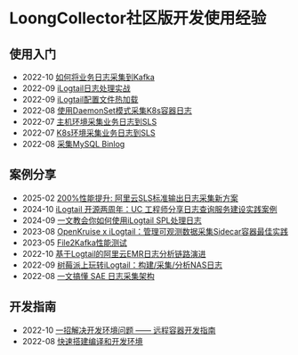 # LoongCollector社区版开发使用经验

## 使用入门

* 2022-10 [如何将业务日志采集到Kafka](https://zhuanlan.zhihu.com/p/544081167)
* 2022-09 [iLogtail日志处理实战](https://zhuanlan.zhihu.com/p/551464381)
* 2022-09 [iLogtail配置文件热加载](https://zhuanlan.zhihu.com/p/561442169)
* 2022-08 [使用DaemonSet模式采集K8s容器日志](https://zhuanlan.zhihu.com/p/544079650)
* 2022-07 [主机环境采集业务日志到SLS](https://zhuanlan.zhihu.com/p/544082288)
* 2022-07 [K8s环境采集业务日志到SLS](https://zhuanlan.zhihu.com/p/544083658)
* 2022-08 [采集MySQL Binlog](https://mp.weixin.qq.com/s/NIfJeEEcycNJZsWdl4sB4A)

## 案例分享

* 2025-02 [200%性能提升: 阿里云SLS标准输出日志采集新方案](https://observability.cn/article/qccy9qvs4r563fgi)
* 2024-10 [iLogtail 开源两周年：UC 工程师分享日志查询服务建设实践案例](https://observability.cn/article/vt59dg3o1mamzhhm/)
* 2024-09 [一文教会你如何使用iLogtail SPL处理日志](https://observability.cn/article/gpgqx50m2ry4h2mx)
* 2023-08 [OpenKruise x iLogtail：管理可观测数据采集Sidecar容器最佳实践](https://observability.cn/article/hmmmbnc9ommidv4t)
* 2023-05 [File2Kafka性能测试](https://github.com/alibaba/loongcollector/discussions/809)
* 2022-10 [基于Logtail的阿里云EMR日志分析链路演进](https://observability.cn/article/ekl6altknyb5xkll)
* 2022-09 [树莓派上玩转iLogtail：构建/采集/分析NAS日志](https://observability.cn/article/mi5ua5ybnvgppl4p)
* 2022-08 [一文搞懂 SAE 日志采集架构](https://mp.weixin.qq.com/s/8eOxYXZTU8Py1UzSS8MpLg)

## 开发指南

* 2022-10 [一招解决开发环境问题 —— 远程容器开发指南](https://mp.weixin.qq.com/s/o-cvM_0YGzv8UiMzls8OSg)
* 2022-08 [快速搭建编译和开发环境](https://zhuanlan.zhihu.com/p/552057171)

